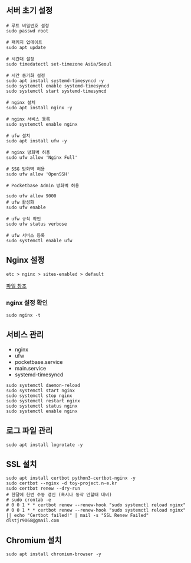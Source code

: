 ## 서버 초기 설정

```shell
# 루트 비밀번호 설정
sudo passwd root

# 패키지 업데이트
sudo apt update

# 시간대 설정
sudo timedatectl set-timezone Asia/Seoul

# 시간 동기화 설정
sudo apt install systemd-timesyncd -y
sudo systemctl enable systemd-timesyncd
sudo systemctl start systemd-timesyncd

# nginx 설치
sudo apt install nginx -y

# nginx 서비스 등록
sudo systemctl enable nginx

# ufw 설치
sudo apt install ufw -y

# nginx 방화벽 허용
sudo ufw allow 'Nginx Full'

# SSG 방화벽 허용
sudo ufw allow 'OpenSSH'

# Pocketbase Admin 방화벽 허용

sudo ufw allow 9000
# ufw 활성화
sudo ufw enable

# ufw 규칙 확인
sudo ufw status verbose

# ufw 서비스 등록
sudo systemctl enable ufw
```

## Nginx 설정

`etc > nginx > sites-enabled > default`

[파일 참조](./nginx/default)

### nginx 설정 확인

```shell
sudo nginx -t
```

## 서비스 관리

- nginx
- ufw
- pocketbase.service
- main.service
- systemd-timesyncd

```shell
sudo systemctl daemon-reload
sudo systemctl start nginx
sudo systemctl stop nginx
sudo systemctl restart nginx
sudo systemctl status nginx
sudo systemctl enable nginx
```

## 로그 파일 관리

```shell
sudo apt install logrotate -y
```

## SSL 설치

```shell
sudo apt install certbot python3-certbot-nginx -y
sudo certbot --nginx -d toy-project.n-e.kr
sudo certbot renew --dry-run
# 한달에 한번 수동 갱신 (혹시나 동작 안할때 대비)
# sudo crontab -e
# 0 0 1 * * certbot renew --renew-hook "sudo systemctl reload nginx"
# 0 0 1 * * certbot renew --renew-hook "sudo systemctl reload nginx" || echo "Certbot failed!" | mail -s "SSL Renew Failed" dlstjr9068@gmail.com
```

## Chromium 설치

```shell
sudo apt install chromium-browser -y
```
